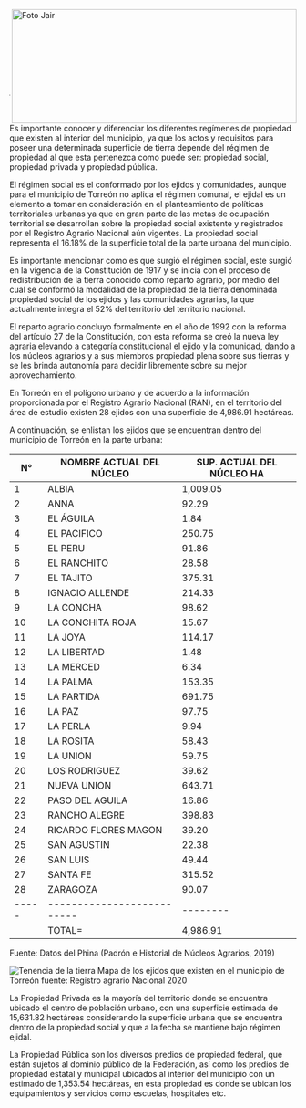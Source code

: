 
<p>
   <a title="ir a Otras Publicaciones" href="http://www.trcimplan.gob.mx/autores/jair-miramontes-chavez.html"><img class="img-responsive contenido-imagen" src="../imagenes/128/arq-jair-miramontes-chavez-top2.png" align="right" alt="Foto Jair" width="500" height="200"></a>

</p>

</br></br></br></br></br></br></br></br>

---

Es importante conocer y diferenciar los diferentes regímenes de propiedad que existen al interior del municipio, ya que los actos y requisitos para poseer una determinada superficie de tierra depende del régimen de propiedad al que esta pertenezca como puede ser: propiedad social, propiedad privada y propiedad pública.

El régimen social es el conformado por los ejidos y comunidades, aunque para el municipio de Torreón no aplica el régimen comunal, el ejidal es un elemento a tomar en consideración en el planteamiento de políticas territoriales urbanas ya que en gran parte de las metas de ocupación territorial se desarrollan sobre la propiedad social existente y registrados por el Registro Agrario Nacional aún vigentes. La propiedad social representa el 16.18% de la superficie total de la parte urbana del municipio.

Es importante mencionar como es que surgió el régimen social, este surgió en la vigencia de la Constitución de 1917 y se inicia con el proceso de redistribución de la tierra conocido como reparto agrario, por medio del cual se conformó la modalidad de la propiedad de la tierra denominada propiedad social de los ejidos y las comunidades agrarias, la que actualmente integra el 52% del territorio del territorio nacional.

El reparto agrario concluyo formalmente en el año de 1992 con la reforma del artículo 27 de la Constitución, con esta reforma se creó la nueva ley agraria elevando a categoría constitucional el ejido y la comunidad, dando a los núcleos agrarios y a sus miembros propiedad plena sobre sus tierras y se les brinda autonomía para decidir libremente sobre su mejor aprovechamiento.

En Torreón en el polígono urbano y de acuerdo a la información proporcionada por el Registro Agrario Nacional (RAN), en el territorio del área de estudio existen 28 ejidos con una superficie de 4,986.91 hectáreas.

A continuación, se enlistan los ejidos que se encuentran dentro del municipio de Torreón en la parte urbana:

N°   |NOMBRE ACTUAL DEL NÚCLEO  |SUP. ACTUAL DEL NÚCLEO HA |
-----|--------------------------|--------------------------|
1    |ALBIA                     |1,009.05|
2    |ANNA                      |92.29   |
3    |EL ÁGUILA                 |1.84    |
4    |EL PACIFICO               |250.75  |
5    |EL PERU                   |91.86   |
6    |EL RANCHITO               |28.58   |
7    |EL TAJITO                 |375.31  |
8    |IGNACIO ALLENDE           |214.33  |
9    |LA CONCHA                 |98.62   |
10   |LA CONCHITA ROJA          |15.67   |
11   |LA JOYA                   |114.17  |
12   |LA LIBERTAD               |1.48    |
13   |LA MERCED                 |6.34    |
14   |LA PALMA                  |153.35  |
15   |LA PARTIDA                |691.75  |
16   |LA PAZ                    |97.75   |
17   |LA PERLA                  |9.94    |
18   |LA ROSITA                 |58.43   |
19   |LA UNION                  |59.75   |
20   |LOS RODRIGUEZ             |39.62   |
21   |NUEVA UNION               |643.71  |
22   |PASO DEL AGUILA           | 16.86  |
23   |RANCHO ALEGRE             |398.83  |
24   |RICARDO FLORES MAGON      |39.20   |
25   |SAN AGUSTIN               |22.38   |
26   |SAN LUIS                  |49.44   |
27   |SANTA FE                  |315.52  |
28   |ZARAGOZA                  |90.07   |
-----|--------------------------|--------|
     |                  TOTAL=  |4,986.91|

Fuente: Datos del Phina (Padrón e Historial de Núcleos Agrarios, 2019)


<img class="img-responsive" src="tenencia-de-la-tierra-en-el-mpio-de-torreon-oct-2020/ima01.jpg" alt="Tenencia de la tierra">
Mapa de los ejidos que existen en el municipio de Torreón fuente: Registro agrario Nacional 2020

La Propiedad Privada es la mayoría del territorio donde se encuentra ubicado el centro de población urbano, con una superficie estimada de 15,631.82 hectáreas considerando la superficie urbana que se encuentra dentro de la propiedad social y que a la fecha se mantiene bajo régimen ejidal.

La Propiedad Pública son los diversos predios de propiedad federal, que están sujetos al dominio público de la Federación, así como los predios de propiedad estatal y municipal ubicados al interior del municipio con un estimado de 1,353.54 hectáreas, en esta propiedad es donde se ubican los equipamientos y servicios como escuelas, hospitales etc.
